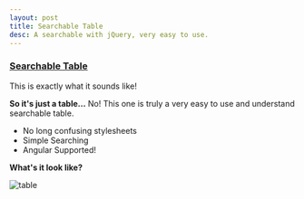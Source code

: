 ```yaml
---
layout: post
title: Searchable Table
desc: A searchable with jQuery, very easy to use.
---
```

### [Searchable Table](https://github.com/clarkhacks-labs/Searchable-Table)
This is exactly what it sounds like!
<!-- more -->
__So it's just a table...__
No! This one is truly a very easy to use and understand searchable table.

* No long confusing stylesheets
* Simple Searching
* Angular Supported!

__What's it look like?__

![table](https://clarkhacks-labs.github.io/Searchable-Table/demo.gif)
